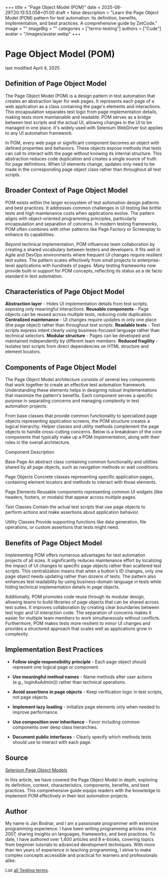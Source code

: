 +++
title = "Page Object Model (POM)"
date = 2025-08-29T20:13:53.058+01:00
draft = false
description = "Learn the Page Object Model (POM) pattern for test automation: its definition, benefits, implementation, and best practices. A comprehensive guide by ZetCode."
image = ""
imageBig = ""
categories = ["terms-testing"]
authors = ["Cude"]
avatar = "/images/avatar.webp"
+++

# Page Object Model (POM)

last modified April 4, 2025

## Definition of Page Object Model

The Page Object Model (POM) is a design pattern in test automation that creates
an abstraction layer for web pages. It represents each page of a web application
as a class containing the page's elements and interactions. This encapsulation
separates test logic from page implementation details, making tests more
maintainable and readable. POM serves as a bridge between test scripts and the
actual UI, allowing changes in the UI to be managed in one place. It's widely
used with Selenium WebDriver but applies to any UI automation framework.

In POM, every web page or significant component becomes an object with defined
properties and behaviors. These objects expose methods that tests can call to
interact with the page without knowing its internal structure. This abstraction
reduces code duplication and creates a single source of truth for page
definitions. When UI elements change, updates only need to be made in the
corresponding page object class rather than throughout all test scripts.

## Broader Context of Page Object Model

POM exists within the larger ecosystem of test automation design patterns and
best practices. It addresses common challenges in UI testing like brittle tests
and high maintenance costs when applications evolve. The pattern aligns with
object-oriented programming principles, particularly encapsulation and
separation of concerns. In modern testing frameworks, POM often combines with
other patterns like Page Factory or Screenplay to enhance its capabilities.

Beyond technical implementation, POM influences team collaboration by creating a
shared vocabulary between testers and developers. It fits well in Agile and
DevOps environments where frequent UI changes require resilient test suites. The
pattern scales effectively from small projects to enterprise-level applications
with hundreds of pages. Many testing frameworks now provide built-in support for
POM concepts, reflecting its status as a de facto standard in test automation.

## Characteristics of Page Object Model

**Abstraction layer** - Hides UI implementation details from
test scripts, exposing only meaningful interactions.
**Reusable components** - Page objects can be reused across
multiple tests, reducing code duplication.
**Centralized maintenance** - UI changes require updates in
only one place (the page object) rather than throughout test scripts.
**Readable tests** - Test scripts express intent clearly using
business-focused language rather than technical selectors.
**Modular structure** - Pages can be developed and maintained
independently by different team members.
**Reduced fragility** - Isolates test scripts from direct
dependencies on HTML structure and element locators.

## Components of Page Object Model

The Page Object Model architecture consists of several key components that work
together to create an effective test automation framework. Understanding these
elements helps in designing robust implementations that maximize the pattern's
benefits. Each component serves a specific purpose in separating concerns and
managing complexity in test automation projects.

From base classes that provide common functionality to specialized page objects
representing application screens, the POM structure creates a logical hierarchy.
Helper classes and utility methods complement the page objects to handle
cross-cutting concerns. Below is a breakdown of the core components that
typically make up a POM implementation, along with their roles in the overall
architecture.

Component
Description

Base Page
An abstract class containing common functionality and utilities shared by all
page objects, such as navigation methods or wait conditions.

Page Objects
Concrete classes representing specific application pages, containing element
locators and methods to interact with those elements.

Page Elements
Reusable components representing common UI widgets (like headers, footers, or
modals) that appear across multiple pages.

Test Classes
Contain the actual test scripts that use page objects to perform actions and
make assertions about application behavior.

Utility Classes
Provide supporting functions like data generation, file operations, or custom
assertions that tests might need.

## Benefits of Page Object Model

Implementing POM offers numerous advantages for test automation projects of all
sizes. It significantly reduces maintenance effort by localizing the impact of UI
changes to specific page objects rather than scattered test scripts. This
centralization means that when a button's ID changes, only one page object needs
updating rather than dozens of tests. The pattern also enhances test readability
by using business-domain language in tests while hiding technical implementation
details in page objects.

Additionally, POM promotes code reuse through its modular design, allowing teams
to build libraries of page objects that can be shared across test suites. It
improves collaboration by creating clear boundaries between test logic and UI
interaction code. The separation of concerns makes it easier for multiple team
members to work simultaneously without conflicts. Furthermore, POM makes tests
more resilient to minor UI changes and provides a structured approach that scales
well as applications grow in complexity.

## Implementation Best Practices

- **Follow single responsibility principle** - Each page object should represent one logical page or component.

- **Use meaningful method names** - Name methods after user actions (e.g., loginAsAdmin()) rather than technical operations.

- **Avoid assertions in page objects** - Keep verification logic in test scripts, not page objects.

- **Implement lazy loading** - Initialize page elements only when needed to improve performance.

- **Use composition over inheritance** - Favor including common components over deep class hierarchies.

- **Document public interfaces** - Clearly specify which methods tests should use to interact with each page.

## Source

[Selenium Page Object Models](https://www.selenium.dev/documentation/test_practices/encouraged/page_object_models/)

In this article, we have covered the Page Object Model in depth, exploring its
definition, context, characteristics, components, benefits, and best practices.
This comprehensive guide equips readers with the knowledge to implement POM
effectively in their test automation projects.

## Author

My name is Jan Bodnar, and I am a passionate programmer with extensive
programming experience. I have been writing programming articles since 2007,
sharing insights on languages, frameworks, and best practices. To date, I have
authored over 1,400 articles and 8 e-books, covering topics from beginner
tutorials to advanced development techniques. With more than ten years of
experience in teaching programming, I strive to make complex concepts accessible
and practical for learners and professionals alike.

List [all Testing terms](/all/#terms-test).